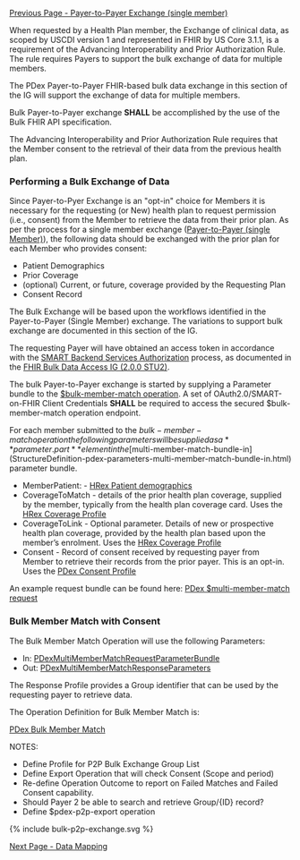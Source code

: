[Previous Page - Payer-to-Payer Exchange (single member)](payertopayerexchange.html)

When requested by a Health Plan member, the Exchange of clinical data, as scoped by USCDI version 1 and represented in FHIR by US Core 3.1.1, is a requirement of the Advancing Interoperability and Prior Authorization Rule. The rule requires Payers to support the bulk exchange of data for multiple members.

The PDex Payer-to-Payer FHIR-based bulk data exchange in this section of the IG will support the exchange of data for multiple members.

Bulk Payer-to-Payer exchange **SHALL** be accomplished by the use of the Bulk FHIR API specification. 

The Advancing Interoperability and Prior Authorization Rule requires that the Member consent to the retrieval of their data from the previous health plan.

### Performing a Bulk Exchange of Data

Since Payer-to-Pyer Exchange is an "opt-in" choice for Members it is necessary for the requesting (or New) health plan to request permission (i.e., consent) from the Member to retrieve the data from their prior plan. As per the process for a single member exchange ([Payer-to-Payer (single Member)](payertopayerexchange.html)), the following data should be exchanged with the prior plan for each Member who provides consent:

- Patient Demographics
- Prior Coverage
- (optional) Current, or future, coverage provided by the Requesting Plan
- Consent Record

The Bulk Exchange will be based upon the workflows identified in the Payer-to-Payer (Single Member) exchange. The variations to support bulk exchange are documented in this section of the IG.

The requesting Payer will have obtained an access token in accordance with the [SMART Backend Services Authorization](http://hl7.org/fhir/uv/bulkdata/STU2/authorization.html) process, as documented in the [FHIR Bulk Data Access IG (2.0.0 STU2)](http://hl7.org/fhir/uv/bulkdata/STU2/index.html). 

The bulk Payer-to-Payer exchange is started by supplying a Parameter bundle to the [$bulk-member-match operation](OperationDefinition-bulk-member-match.html). A set of OAuth2.0/SMART-on-FHIR Client Credentials **SHALL** be required to access the secured $bulk-member-match operation endpoint.

For each member submitted to the $bulk-member-match operation the following parameters will be supplied as a **parameter.part** element in the [$multi-member-match-bundle-in](StructureDefinition-pdex-parameters-multi-member-match-bundle-in.html) parameter bundle. 

- MemberPatient: - [HRex Patient demographics](http://hl7.org/fhir/us/davinci-hrex/StructureDefinition-hrex-patient-demographics.html)
- CoverageToMatch - details of the prior health plan coverage, supplied by the member, typically from the health plan coverage card. Uses the [HRex Coverage Profile](http://hl7.org/fhir/us/davinci-hrex/StructureDefinition-hrex-coverage.html)
- CoverageToLink - Optional parameter. Details of new or prospective health plan coverage, provided by the health plan based upon the member’s enrolment. Uses the [HRex Coverage Profile](http://hl7.org/fhir/us/davinci-hrex/StructureDefinition-hrex-coverage.html)
- Consent - Record of consent received by requesting payer from Member to retrieve their records from the prior payer. This is an opt-in. Uses the [PDex Consent Profile](StructureDefinition-pdex-consent.html)

An example request bundle can be found here: [PDex $multi-member-match request](StructureDefinition-pdex-parameters-multi-member-match-bundle-in.html)

### Bulk Member Match with Consent

The Bulk Member Match Operation will use the following Parameters:

- In: [PDexMultiMemberMatchRequestParameterBundle](StructureDefinition-pdex-parameters-multi-member-match-bundle-in.html)
- Out: [PDexMultiMemberMatchResponseParameters](StructureDefinition-pdex-parameters-multi-member-match-bundle-out.html)

The Response Profile provides a Group identifier that can be used by the requesting payer to retrieve data.

The Operation Definition for Bulk Member Match is:

[PDex Bulk Member Match](OperationDefinition-bulk-member-match.html)




NOTES:
- Define Profile for P2P Bulk Exchange Group List
- Define Export Operation that will check Consent (Scope and period)
- Re-define Operation Outcome to report on Failed Matches and Failed Consent capability.
- Should Payer 2 be able to search and retrieve Group/{ID} record?
- Define $pdex-p2p-export operation

<div style="height=auto;width=90%;">
{% include bulk-p2p-exchange.svg %}
</div>


[Next Page - Data Mapping](datamapping.html)
